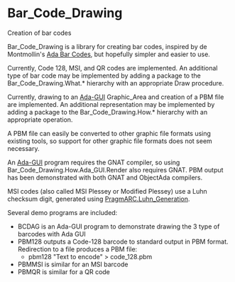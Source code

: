 # Bar_Code_Drawing
Creation of bar codes

Bar_Code_Drawing is a library for creating bar codes, inspired by de Montmollin's [Ada Bar Codes](https://github.com/zertovitch/ada-bar-codes), but hopefully simpler and easier to use.

Currently, Code 128, MSI, and QR codes are implemented. An additional type of bar code may be implemented by adding a package to the Bar_Code_Drawing.What.* hierarchy with an appropriate Draw procedure.

Currently, drawing to an [Ada-GUI](https://github.com/jrcarter/Ada_GUI) Graphic_Area and creation of a PBM file are implemented. An additional representation may be implemented by adding a package to the Bar_Code_Drawing.How.* hierarchy with an appropriate operation.

A PBM file can easily be converted to other graphic file formats using existing tools, so support for other graphic file formats does not seem necessary.

An [Ada-GUI](https://github.com/jrcarter/Ada_GUI) program requires the GNAT compiler, so using Bar_Code_Drawing.How.Ada_GUI.Render also requires GNAT. PBM output has been demonstrated with both GNAT and ObjectAda compilers.

MSI codes (also called MSI Plessey or Modified Plessey) use a Luhn checksum digit, generated using [PragmARC.Luhn_Generation](https://github.com/jrcarter/PragmARC).

Several demo programs are included:
* BCDAG is an Ada-GUI program to demonstrate drawing the 3 type of barcodes with Ada GUI
* PBM128 outputs a Code-128 barcode to standard output in PBM format. Redirection to a file produces a PBM file:
  - pbm128 "Text to encode" > code_128.pbm
* PBMMSI is similar for an MSI barcode
* PBMQR  is similar for a QR code
